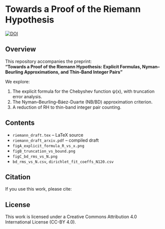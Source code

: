 # Towards a Proof of the Riemann Hypothesis  
[![DOI](https://zenodo.org/badge/DOI/10.5281/zenodo.17226275.svg)](https://doi.org/10.5281/zenodo.17226275)

## Overview
This repository accompanies the preprint:  
**“Towards a Proof of the Riemann Hypothesis: Explicit Formulas, Nyman–Beurling Approximations, and Thin-Band Integer Pairs”**

We explore:
1. The explicit formula for the Chebyshev function ψ(x), with truncation error analysis.  
2. The Nyman–Beurling–Báez-Duarte (NB/BD) approximation criterion.  
3. A reduction of RH to thin-band integer pair counting.  

## Contents
- `riemann_draft.tex` – LaTeX source  
- `riemann_draft_arxiv.pdf` – compiled draft  
- `figA_explicit_formula_R_vs_x.png`  
- `figB_truncation_vs_bound.png`  
- `figC_bd_rms_vs_N.png`  
- `bd_rms_vs_N.csv`, `dirichlet_fit_coeffs_N120.csv`  

## Citation
If you use this work, please cite:


## License
This work is licensed under a Creative Commons Attribution 4.0 International License (CC-BY 4.0).
